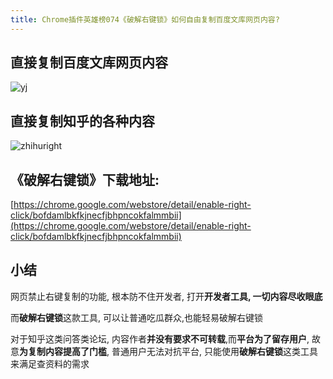 ```yaml
---
title: Chrome插件英雄榜074《破解右键锁》如何自由复制百度文库网页内容?
---
```


##  直接复制百度文库网页内容



![yj](https://v2fy.com/asset/0i/ChromeAppHeroes/page/074-enable-right-click.assets/yj.gif)



##  直接复制知乎的各种内容



![zhihuright](https://v2fy.com/asset/0i/ChromeAppHeroes/page/074-enable-right-click.assets/zhihuright.gif)









## 《破解右键锁》下载地址:



[https://chrome.google.com/webstore/detail/enable-right-click/bofdamlbkfkjnecfjbhpncokfalmmbii](https://chrome.google.com/webstore/detail/enable-right-click/bofdamlbkfkjnecfjbhpncokfalmmbii)





## 小结



网页禁止右键复制的功能, 根本防不住开发者, 打开**开发者工具, 一切内容尽收眼底**

而**破解右键锁**这款工具, 可以让普通吃瓜群众,也能轻易破解右键锁

对于知乎这类问答类论坛, 内容作者**并没有要求不可转载**,而**平台为了留存用户**, 故意**为复制内容提高了门槛**, 普通用户无法对抗平台, 只能使用**破解右键锁**这类工具来满足查资料的需求 
